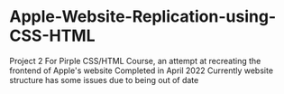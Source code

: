 # Apple-Website-Replication-using-CSS-HTML
Project 2 For Pirple CSS/HTML Course, an attempt at recreating the frontend of Apple's website
Completed in April 2022
Currently website structure has some issues due to being out of date
